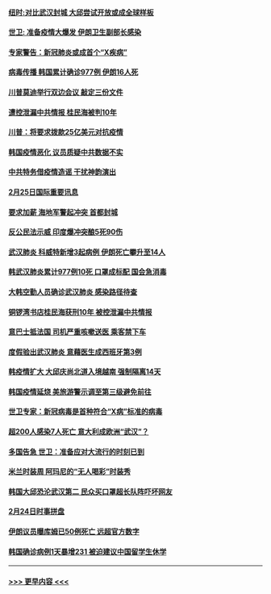 #### [纽时:对比武汉封城 大邱尝试开放或成全球样板](../pages/prog202/a102785567.md?t=02260931) 
#### [世卫: 准备疫情大爆发 伊朗卫生副部长感染](../pages/prog202/a102785718.md?t=02260931) 
#### [专家警告：新冠肺炎或成首个“X疾病”](../pages/prog202/a102785682.md?t=02260931) 
#### [病毒传播 韩国累计确诊977例 伊朗16人死](../pages/prog202/a102785496.md?t=02260931) 
#### [川普莫迪举行双边会议 敲定三份文件](../pages/prog202/a102785486.md?t=02260931) 
#### [遭控泄漏中共情报 桂民海被判10年](../pages/prog202/a102785499.md?t=02260931) 
#### [川普：将要求拨款25亿美元对抗疫情](../pages/prog202/a102785490.md?t=02260931) 
#### [韩国疫情恶化 议员质疑中共数据不实](../pages/prog202/a102785460.md?t=02260931) 
#### [中共特务借疫情造谣 干扰神韵演出](../pages/prog202/a102785446.md?t=02260931) 
#### [2月25日国际重要讯息](../pages/prog202/a102785315.md?t=02260931) 
#### [要求加薪 海地军警起冲突 首都封城](../pages/prog202/a102785256.md?t=02260931) 
#### [反公民法示威 印度爆冲突酿5死90伤](../pages/prog202/a102785244.md?t=02260931) 
#### [武汉肺炎 科威特新增3起病例 伊朗死亡攀升至14人](../pages/prog202/a102785229.md?t=02260931) 
#### [韩武汉肺炎累计977例10死 口罩成标配 国会急消毒](../pages/prog202/a102784917.md?t=02260931) 
#### [大韩空勤人员确诊武汉肺炎 感染路径待查](../pages/prog202/a102785145.md?t=02260931) 
#### [铜锣湾书店桂民海获刑10年 被控泄漏中共情报](../pages/prog202/a102785088.md?t=02260931) 
#### [意巴士抵法国 司机严重咳嗽送医 乘客禁下车](../pages/prog202/a102785016.md?t=02260931) 
#### [度假验出武汉肺炎 意藉医生成西班牙第3例](../pages/prog202/a102785005.md?t=02260931) 
#### [韩疫情扩大 大邱庆尚北道入境越南 强制隔离14天](../pages/prog202/a102784992.md?t=02260931) 
#### [韩国疫情延烧 美旅游警示调至第三级避免前往](../pages/prog202/a102784949.md?t=02260931) 
#### [世卫专家：新冠病毒是首种符合“X病”标准的病毒](../pages/prog202/a102784702.md?t=02260931) 
#### [超200人感染7人死亡 意大利成欧洲“武汉”？](../pages/prog202/a102784822.md?t=02260931) 
#### [多国告急 世卫：准备应对大流行的时刻已到](../pages/prog202/a102784810.md?t=02260931) 
#### [米兰时装周 阿玛尼的“无人喝彩”时装秀](../pages/prog202/a102784750.md?t=02260931) 
#### [韩国大邱恐沦武汉第二 民众买口罩超长队阵吓坏网友](../pages/prog202/a102784714.md?t=02260931) 
#### [2月24日时事拼盘](../pages/prog202/a102784745.md?t=02260931) 
#### [伊朗议员曝库姆已50例死亡 远超官方数字](../pages/prog202/a102784656.md?t=02260931) 
#### [韩国确诊病例1天暴增231 被迫建议中国留学生休学](../pages/prog202/a102784629.md?t=02260931) 

----
#### [ >>> 更早内容 <<< ](../indexes/prog202-earlier.md)
